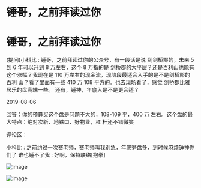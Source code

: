 # 锤哥，之前拜读过你

# 锤哥，之前拜读过你

(提问)小科比 : 锤哥，之前拜读过你的公众号，有一段话是说 到剑桥郡的，未来 5 到 6 年可以升到 8 万左右，这个 8 万指的是 剑桥郡的大平层？还是百利山也能有这个涨幅？我现在是 110 万左右的现金流，现阶段最适合入手的是不是剑桥郡的百利 山？看了里面有一些 410 万 108 平方的。也去现场看了，感觉 剑桥郡比雅居乐的盘高端一些。 还有，锤神，年底入是不是更合适？

2019-08-06

回答：你的预算买这个盘是问题不大的，108-109 平，400 万 左右。这个盘的最大特点：绝对次新、地铁口、好物业，杠 杆还不错微笑

评论区：

小科比 : 之前约过一次赛老师，赛老师叫我别急，年底笋盘多，到时候麻烦锤神你们了 谁也锤不了我 : 好啊，保持联络[抱拳]

![image](img/Image_0011.png)

![image](img/Image_0021.png)